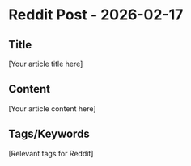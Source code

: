 # Reddit Post - 2026-02-17

## Title
[Your article title here]

## Content
[Your article content here]

## Tags/Keywords
[Relevant tags for Reddit]
